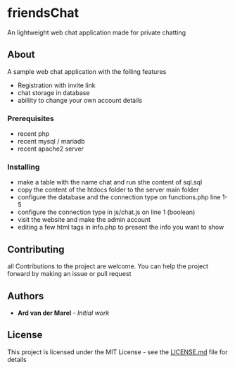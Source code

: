 # friendsChat

An lightweight web chat application made for private chatting

## About

A sample web chat application with the folling features

* Registration with invite link
* chat storage in database
* abillity to change your own account details

### Prerequisites

* recent php
* recent mysql / mariadb
* recent apache2 server

### Installing

* make a table with the name chat and run sthe content of sql.sql
* copy the content of the htdocs folder to the server main folder
* configure the database and the connection type on functions.php line 1-5
* configure the connection type in js/chat.js on line 1 (boolean)
* visit the website and make the admin account
* editing a few html tags in info.php to present the info you want to show

## Contributing

all Contributions to the project are welcome. You can help the project forward by making an issue or pull request

## Authors

* **Ard van der Marel** - *Initial work*

## License

This project is licensed under the MIT License - see the [LICENSE.md](LICENSE.md) file for details